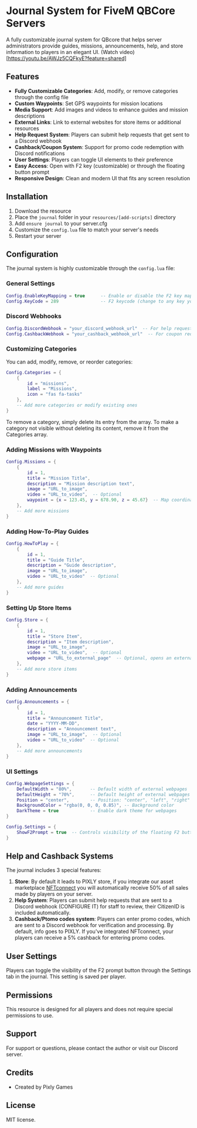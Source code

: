 # Journal System for FiveM QBCore Servers

A fully customizable journal system for QBcore that helps server administrators provide guides, missions, announcements, help, and store information to players in an elegant UI.
(Watch video)[https://youtu.be/AWJz5CQFkyE?feature=shared]

## Features

- **Fully Customizable Categories**: Add, modify, or remove categories through the config file
- **Custom Waypoints**: Set GPS waypoints for mission locations
- **Media Support**: Add images and videos to enhance guides and mission descriptions
- **External Links**: Link to external websites for store items or additional resources
- **Help Request System**: Players can submit help requests that get sent to a Discord webhook
- **Cashback/Coupon System**: Support for promo code redemption with Discord notifications
- **User Settings**: Players can toggle UI elements to their preference
- **Easy Access**: Open with F2 key (customizable) or through the floating button prompt
- **Responsive Design**: Clean and modern UI that fits any screen resolution

## Installation

1. Download the resource
2. Place the `journal` folder in your `resources/[add-scripts]` directory
3. Add `ensure journal` to your server.cfg
4. Customize the `config.lua` file to match your server's needs
5. Restart your server

## Configuration

The journal system is highly customizable through the `config.lua` file:

### General Settings

```lua
Config.EnableKeyMapping = true      -- Enable or disable the F2 key mapping
Config.KeyCode = 289                -- F2 keycode (change to any key you prefer)
```

### Discord Webhooks

```lua
Config.DiscordWebhook = "your_discord_webhook_url"  -- For help requests
Config.CashbackWebhook = "your_cashback_webhook_url"  -- For coupon redemptions
```

### Customizing Categories

You can add, modify, remove, or reorder categories:

```lua
Config.Categories = {
    {
        id = "missions",
        label = "Missions",
        icon = "fas fa-tasks"
    },
    -- Add more categories or modify existing ones
}
```

To remove a category, simply delete its entry from the array.
To make a category not visible without deleting its content, remove it from the Categories array.

### Adding Missions with Waypoints

```lua
Config.Missions = {
    {
        id = 1,
        title = "Mission Title",
        description = "Mission description text",
        image = "URL_to_image",
        video = "URL_to_video",  -- Optional
        waypoint = {x = 123.45, y = 678.90, z = 45.67}  -- Map coordinates for the waypoint
    },
    -- Add more missions
}
```

### Adding How-To-Play Guides

```lua
Config.HowToPlay = {
    {
        id = 1,
        title = "Guide Title",
        description = "Guide description",
        image = "URL_to_image",
        video = "URL_to_video"  -- Optional
    },
    -- Add more guides
}
```

### Setting Up Store Items

```lua
Config.Store = {
    {
        id = 1,
        title = "Store Item",
        description = "Item description",
        image = "URL_to_image",
        video = "URL_to_video",  -- Optional
        webpage = "URL_to_external_page"  -- Optional, opens an external webpage
    },
    -- Add more store items
}
```

### Adding Announcements

```lua
Config.Announcements = {
    {
        id = 1,
        title = "Announcement Title",
        date = "YYYY-MM-DD",
        description = "Announcement text",
        image = "URL_to_image",  -- Optional
        video = "URL_to_video"  -- Optional
    },
    -- Add more announcements
}
```

### UI Settings

```lua
Config.WebpageSettings = {
    DefaultWidth = "80%",       -- Default width of external webpages
    DefaultHeight = "70%",      -- Default height of external webpages
    Position = "center",        -- Position: "center", "left", "right"
    BackgroundColor = "rgba(0, 0, 0, 0.85)", -- Background color
    DarkTheme = true            -- Enable dark theme for webpages
}

Config.Settings = {
    ShowF2Prompt = true  -- Controls visibility of the floating F2 button
}
```

## Help and Cashback Systems

The journal includes 3 special features:

1. **Store**: By default it leads to PIXLY store, if you integrate our asset marketplace [NFTconnect](https://pixly.games/nftconnect) you will automatically receive 50% of all sales made by players on your server.
2. **Help System**: Players can submit help requests that are sent to a Discord webhook (CONFIGURE IT) for staff to review, their CitizenID is included automatically.
3. **Cashback/Ptomo codes system**: Players can enter promo codes, which are sent to a Discord webhook for verification and processing. By default, info goes to PIXLY. If you've integrated NFTconnect, your players can receive a 5% cashback for entering promo codes.

## User Settings

Players can toggle the visibility of the F2 prompt button through the Settings tab in the journal. This setting is saved per player.

## Permissions

This resource is designed for all players and does not require special permissions to use.

## Support

For support or questions, please contact the author or visit our Discord server.

## Credits

- Created by Pixly Games

## License

MIT license.
